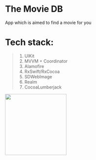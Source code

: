# The Movie DB
App which is aimed to find a movie for you

# Tech stack:
>1. UIKit
>2. MVVM + Coordinator
>3. Alamofire
>4. RxSwift/RxCocoa
>5. SDWebImage
>6. Realm 
>7. CocoaLumberjack


<img src="https://github.com/lemin07/The-Movie-DB/blob/main/The-Movie-DB/screen/Screenshot%202022-10-28%20at%2012.18.23.png" width="200px" />
